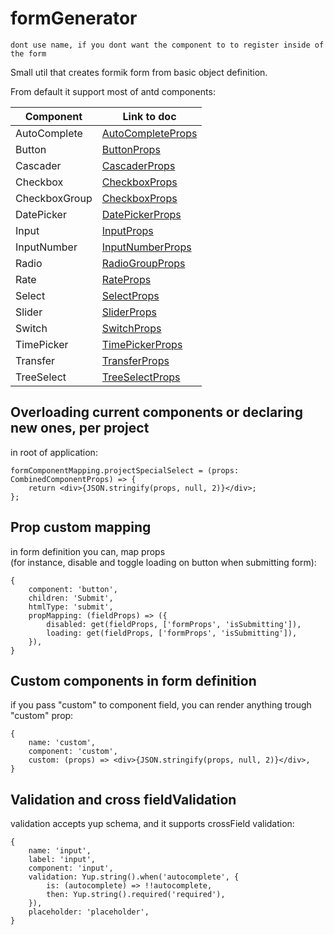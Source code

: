 # formGenerator

`dont use name, if you dont want the component to to register inside of the form`

Small util that creates formik form from basic object definition.

From default it support most of antd components:
  
| Component     | Link to doc                                                           |
| ------------- | --------------------------------------------------------------------- |
| AutoComplete  | [AutoCompleteProps](https://ant.design/components/auto-complete/#API) |
| Button        | [ButtonProps](https://ant.design/components/button/#API)              |
| Cascader      | [CascaderProps](https://ant.design/components/cascader/#API)          |
| Checkbox      | [CheckboxProps](https://ant.design/components/checkbox/#API)          |
| CheckboxGroup | [CheckboxProps](https://ant.design/components/checkbox/#API)          |
| DatePicker    | [DatePickerProps](https://ant.design/components/date-picker/#API)     |
| Input         | [InputProps](https://ant.design/components/input/#API)                |
| InputNumber   | [InputNumberProps](https://ant.design/components/input-number/#API)   |
| Radio         | [RadioGroupProps](https://ant.design/components/radio/#RadioGroup)    |
| Rate          | [RateProps](https://ant.design/components/rate/#API)                  |
| Select        | [SelectProps](https://ant.design/components/select/#API)              |
| Slider        | [SliderProps](https://ant.design/components/slider/#API)              |
| Switch        | [SwitchProps](https://ant.design/components/switch/#API)              |
| TimePicker    | [TimePickerProps](https://ant.design/components/input/#API)           |
| Transfer      | [TransferProps](https://ant.design/components/transfer/#API)          |
| TreeSelect    | [TreeSelectProps](https://ant.design/components/tree-select/#API)     |

## Overloading current components or declaring new ones, per project

in root of application:

```tsx
formComponentMapping.projectSpecialSelect = (props: CombinedComponentProps) => {
    return <div>{JSON.stringify(props, null, 2)}</div>;
};
```

## Prop custom mapping

in form definition you can, map props  
(for instance, disable and toggle loading on button when submitting form):

```tsx
{
    component: 'button',
    children: 'Submit',
    htmlType: 'submit',
    propMapping: (fieldProps) => ({
        disabled: get(fieldProps, ['formProps', 'isSubmitting']),
        loading: get(fieldProps, ['formProps', 'isSubmitting']),
    }),
}
```

## Custom components in form definition

if you pass "custom" to component field, you can render anything trough "custom" prop:

```tsx
{
    name: 'custom',
    component: 'custom',
    custom: (props) => <div>{JSON.stringify(props, null, 2)}</div>,
}
```

## Validation and cross fieldValidation

validation accepts yup schema, and it supports crossField validation:  

```tsx
{
    name: 'input',
    label: 'input',
    component: 'input',
    validation: Yup.string().when('autocomplete', {
        is: (autocomplete) => !!autocomplete,
        then: Yup.string().required('required'),
    }),
    placeholder: 'placeholder',
}
```
